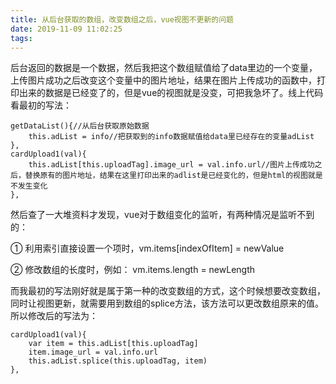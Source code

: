 ```yaml
---
title: 从后台获取的数组，改变数组之后，vue视图不更新的问题
date: 2019-11-09 11:02:25
tags:
---
```

后台返回的数据是一个数据，然后我把这个数组赋值给了data里边的一个变量，上传图片成功之后改变这个变量中的图片地址，结果在图片上传成功的函数中，打印出来的数据是已经变了的，但是vue的视图就是没变，可把我急坏了。线上代码看最初的写法：
```
getDataList(){//从后台获取原始数据
    this.adList = info//把获取到的info数据赋值给data里已经存在的变量adList
},
cardUpload1(val){
    this.adList[this.uploadTag].image_url = val.info.url//图片上传成功之后，替换原有的图片地址，结果在这里打印出来的adlist是已经变化的，但是html的视图就是不发生变化
},
```

然后查了一大堆资料才发现，vue对于数组变化的监听，有两种情况是监听不到的：

① 利用索引直接设置一个项时，vm.items[indexOfItem] = newValue

② 修改数组的长度时，例如： vm.items.length = newLength

而我最初的写法刚好就是属于第一种的改变数组的方式，这个时候想要改变数组，同时让视图更新，就需要用到数组的splice方法，该方法可以更改数组原来的值。所以修改后的写法为：
```
cardUpload1(val){
    var item = this.adList[this.uploadTag]
    item.image_url = val.info.url
    this.adList.splice(this.uploadTag, item)
},
```

<!-- 鉴于此，刚好扒一扒js数组的常见方法及返回值（主要涉及改变数组长度的，对比是否会引起视图变化）


push()	向数组的末尾添加元素，并返回新的长度。所以用push()改变的数组，vue的视图中也不会发生变化。

concat()	连接两个或更多的数组，并返回结果。 -->
